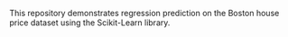 This repository demonstrates regression prediction on the Boston house price dataset using the Scikit-Learn library.
